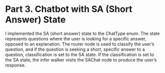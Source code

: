 # Part 3. Chatbot with SA (Short Answer) State

I implemented the SA (short answer) state to the ChatType enum. The state represents questions where the user is looking for a specific answer, opposed to an explanation. The router node is used to classify the user’s question, and if the question is seeking a short, specific answer to a question, classification is set to the SA state. If the classification is set to the SA state, the infer walker visits the SAChat node to produce the user’s response.
